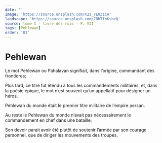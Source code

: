 ```yaml
---
date: ''
image: 'https://source.unsplash.com/K2s_YE031CA'
landscape: 'https://source.unsplash.com/7BhTfoKsheQ'
source: tome I - livre des rois - P. VII
tags: [Pehlewan]
order: '01'
---
```


# Pehlewan

Le mot Pehlewan ou Pahalavan signifiait, dans l’origine, commandant des frontières;

Plus tard, ce titre fut étendu à tous les commandements militaires, et, dans la poésie épique, le mot n’est souvent qu’un appellatif pour désigner un héros.

Pehlewan du monde était le premier titre militaire de l’empire persan.

Au reste le Pehlewan du monde n’avait pas nécessairement le commandement en chef dans une bataille;

Son devoir parait avoir été plutôt de soutenir l’armée par son courage personnel, que de diriger les mouvements des troupes.
